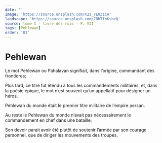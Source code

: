 ```yaml
---
date: ''
image: 'https://source.unsplash.com/K2s_YE031CA'
landscape: 'https://source.unsplash.com/7BhTfoKsheQ'
source: tome I - livre des rois - P. VII
tags: [Pehlewan]
order: '01'
---
```


# Pehlewan

Le mot Pehlewan ou Pahalavan signifiait, dans l’origine, commandant des frontières;

Plus tard, ce titre fut étendu à tous les commandements militaires, et, dans la poésie épique, le mot n’est souvent qu’un appellatif pour désigner un héros.

Pehlewan du monde était le premier titre militaire de l’empire persan.

Au reste le Pehlewan du monde n’avait pas nécessairement le commandement en chef dans une bataille;

Son devoir parait avoir été plutôt de soutenir l’armée par son courage personnel, que de diriger les mouvements des troupes.
